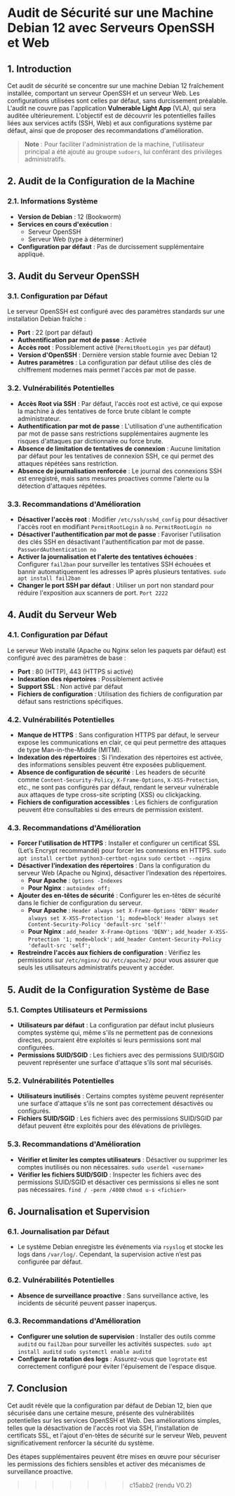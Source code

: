 # Audit de Sécurité sur une Machine Debian 12 avec Serveurs OpenSSH et Web

## 1. Introduction

Cet audit de sécurité se concentre sur une machine Debian 12 fraîchement installée, comportant un serveur OpenSSH et un serveur Web. Les configurations utilisées sont celles par défaut, sans durcissement préalable. L'audit ne couvre pas l'application **Vulnerable Light App** (VLA), qui sera auditée ultérieurement. L'objectif est de découvrir les potentielles failles liées aux services actifs (SSH, Web) et aux configurations système par défaut, ainsi que de proposer des recommandations d'amélioration.

> **Note** : Pour faciliter l'administration de la machine, l'utilisateur principal a été ajouté au groupe `sudoers`, lui conférant des privilèges administratifs.

## 2. Audit de la Configuration de la Machine

### 2.1. Informations Système
- **Version de Debian** : 12 (Bookworm)
- **Services en cours d'exécution** :
  - Serveur OpenSSH
  - Serveur Web (type à déterminer)
- **Configuration par défaut** : Pas de durcissement supplémentaire appliqué.

## 3. Audit du Serveur OpenSSH

### 3.1. Configuration par Défaut
Le serveur OpenSSH est configuré avec des paramètres standards sur une installation Debian fraîche :
- **Port** : 22 (port par défaut)
- **Authentification par mot de passe** : Activée
- **Accès root** : Possiblement activé (```PermitRootLogin yes``` par défaut)
- **Version d'OpenSSH** : Dernière version stable fournie avec Debian 12
- **Autres paramètres** : La configuration par défaut utilise des clés de chiffrement modernes mais permet l'accès par mot de passe.

### 3.2. Vulnérabilités Potentielles
- **Accès Root via SSH** : Par défaut, l'accès root est activé, ce qui expose la machine à des tentatives de force brute ciblant le compte administrateur.
- **Authentification par mot de passe** : L'utilisation d'une authentification par mot de passe sans restrictions supplémentaires augmente les risques d'attaques par dictionnaire ou force brute.
- **Absence de limitation de tentatives de connexion** : Aucune limitation par défaut pour les tentatives de connexion SSH, ce qui permet des attaques répétées sans restriction.
- **Absence de journalisation renforcée** : Le journal des connexions SSH est enregistré, mais sans mesures proactives comme l'alerte ou la détection d'attaques répétées.

### 3.3. Recommandations d'Amélioration
- **Désactiver l'accès root** : Modifier ```/etc/ssh/sshd_config``` pour désactiver l'accès root en modifiant ```PermitRootLogin``` à ```no```.
  ```PermitRootLogin no```
- **Désactiver l'authentification par mot de passe** : Favoriser l'utilisation des clés SSH en désactivant l'authentification par mot de passe.
  ```PasswordAuthentication no```
- **Activer la journalisation et l'alerte des tentatives échouées** : Configurer ```fail2ban``` pour surveiller les tentatives SSH échouées et bannir automatiquement les adresses IP après plusieurs tentatives.
  ```sudo apt install fail2ban```
- **Changer le port SSH par défaut** : Utiliser un port non standard pour réduire l'exposition aux scanners de port.
  ```Port 2222```

## 4. Audit du Serveur Web

### 4.1. Configuration par Défaut
Le serveur Web installé (Apache ou Nginx selon les paquets par défaut) est configuré avec des paramètres de base :
- **Port** : 80 (HTTP), 443 (HTTPS si activé)
- **Indexation des répertoires** : Possiblement activée
- **Support SSL** : Non activé par défaut
- **Fichiers de configuration** : Utilisation des fichiers de configuration par défaut sans restrictions spécifiques.

### 4.2. Vulnérabilités Potentielles
- **Manque de HTTPS** : Sans configuration HTTPS par défaut, le serveur expose les communications en clair, ce qui peut permettre des attaques de type Man-in-the-Middle (MITM).
- **Indexation des répertoires** : Si l’indexation des répertoires est activée, des informations sensibles peuvent être exposées publiquement.
- **Absence de configuration de sécurité** : Les headers de sécurité comme ```Content-Security-Policy```, ```X-Frame-Options```, ```X-XSS-Protection```, etc., ne sont pas configurés par défaut, rendant le serveur vulnérable aux attaques de type cross-site scripting (XSS) ou clickjacking.
- **Fichiers de configuration accessibles** : Les fichiers de configuration peuvent être consultables si des erreurs de permission existent.

### 4.3. Recommandations d'Amélioration
- **Forcer l'utilisation de HTTPS** : Installer et configurer un certificat SSL (Let’s Encrypt recommandé) pour forcer les connexions en HTTPS.
  ```sudo apt install certbot python3-certbot-nginx```
  ```sudo certbot --nginx```
- **Désactiver l’indexation des répertoires** : Dans la configuration du serveur Web (Apache ou Nginx), désactiver l’indexation des répertoires.
  - **Pour Apache** :
    ```Options -Indexes```
  - **Pour Nginx** :
    ```autoindex off;```
- **Ajouter des en-têtes de sécurité** : Configurer les en-têtes de sécurité dans le fichier de configuration du serveur.
  - **Pour Apache** :
    ```Header always set X-Frame-Options 'DENY'```
    ```Header always set X-XSS-Protection '1; mode=block'```
    ```Header always set Content-Security-Policy 'default-src 'self''```
  - **Pour Nginx** :
    ```add_header X-Frame-Options 'DENY';```
    ```add_header X-XSS-Protection '1; mode=block';```
    ```add_header Content-Security-Policy 'default-src 'self';```
- **Restreindre l'accès aux fichiers de configuration** : Vérifiez les permissions sur ```/etc/nginx/``` ou ```/etc/apache2/``` pour vous assurer que seuls les utilisateurs administratifs peuvent y accéder.

## 5. Audit de la Configuration Système de Base

### 5.1. Comptes Utilisateurs et Permissions
- **Utilisateurs par défaut** : La configuration par défaut inclut plusieurs comptes système qui, même s'ils ne permettent pas de connexions directes, pourraient être exploités si leurs permissions sont mal configurées.
- **Permissions SUID/SGID** : Les fichiers avec des permissions SUID/SGID peuvent représenter une surface d'attaque s’ils sont mal sécurisés.

### 5.2. Vulnérabilités Potentielles
- **Utilisateurs inutilisés** : Certains comptes système peuvent représenter une surface d'attaque s'ils ne sont pas correctement désactivés ou configurés.
- **Fichiers SUID/SGID** : Les fichiers avec des permissions SUID/SGID par défaut peuvent être exploités pour des élévations de privilèges.

### 5.3. Recommandations d'Amélioration
- **Vérifier et limiter les comptes utilisateurs** : Désactiver ou supprimer les comptes inutilisés ou non nécessaires.
  ```sudo userdel <username>```
- **Vérifier les fichiers SUID/SGID** : Inspecter les fichiers avec des permissions SUID/SGID et désactiver ces permissions si elles ne sont pas nécessaires.
  ```find / -perm /4000```
  ```chmod u-s <fichier>```

## 6. Journalisation et Supervision

### 6.1. Journalisation par Défaut
- Le système Debian enregistre les événements via ```rsyslog``` et stocke les logs dans ```/var/log/```. Cependant, la supervision active n’est pas configurée par défaut.

### 6.2. Vulnérabilités Potentielles
- **Absence de surveillance proactive** : Sans surveillance active, les incidents de sécurité peuvent passer inaperçus.

### 6.3. Recommandations d'Amélioration
- **Configurer une solution de supervision** : Installer des outils comme ```auditd``` ou ```fail2ban``` pour surveiller les activités suspectes.
  ```sudo apt install auditd```
  ```sudo systemctl enable auditd```
- **Configurer la rotation des logs** : Assurez-vous que ```logrotate``` est correctement configuré pour éviter l'épuisement de l'espace disque.

## 7. Conclusion

Cet audit révèle que la configuration par défaut de Debian 12, bien que sécurisée dans une certaine mesure, présente des vulnérabilités potentielles sur les services OpenSSH et Web. Des améliorations simples, telles que la désactivation de l'accès root via SSH, l'installation de certificats SSL, et l'ajout d'en-têtes de sécurité sur le serveur Web, peuvent significativement renforcer la sécurité du système.

Des étapes supplémentaires peuvent être mises en œuvre pour sécuriser les permissions des fichiers sensibles et activer des mécanismes de surveillance proactive.
>>>>>>> c15abb2 (rendu V0.2)

